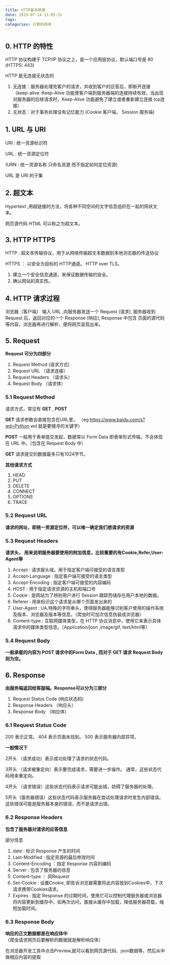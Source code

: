 ```yaml
---
title: HTTP基本原理
date: 2019-07-14 11:05:31
tags:
categories: 计算机网络
---
```



## 0. HTTP 的特性

HTTP 协议构建于 TCP/IP 协议之上，是一个应用层协议，默认端口号是 80 (HTTPS:  443)

HTTP 是无连接无状态的

1. 无连接：服务器处理完客户的请求，并收到客户的应答后，即断开连接  （keep-alive :Keep-Alive 功能使客户端到服务器端的连接持续有效，当出现对服务器的后继请求时，Keep-Alive 功能避免了建立或者重新建立连接 tcp连接）
2. 无状态：对于事务处理没有记忆能力  (Cookie 客户端， Session 服务端) 


## 1. URL 与 URI
URI : 统一资源标识符

URL : 统一资源定位符

(URN : 统一资源名称  只命名资源 而不指定如何定位资源)

URL 是 URI 的子集 


## 2. 超文本
Hypertext ,用超链接的方法，将各种不同空间的文字信息组织在一起的网状文本。

网页源代码 HTML 可以称之为超文本。 

## 3. HTTP HTTPS
HTTP : 超文本传输协议，用于从网络传输超文本数据到本地浏览器的传送协议

HTTPS ： 以安全为目标的 HTTP通道。 HTTP over TLS。
1. 建立一个安全信息通道，来保证数据传输的安全。 
2. 确认网站的真实性。

## 4. HTTP 请求过程
浏览器（客户端） 输入 URL ,向服务器发送一个 Request (请求), 服务器收到 Request 后，返回对应的一个 Response (响应), Response 中包含
页面的源代码等内容，浏览器再进行解析，便将网页呈现出来。

## 5. Request 
**Request 可分为四部分**
1. Request Method (请求方式)
2. Request URL （请求连接）
3. Request Headers （请求头）
4. Request Body （请求体）

### 5.1 Request Method
请求方式，常见有 **GET** , **POST**

**GET** 请求参数会直接包含在URL里， （eg:https://www.baidu.com/s?wd=Python wd 就是要搜寻的关键字）

**POST** 一般用于表单提交发起，数据常以 Form Data 即表单形式传输，不会体现在 URL 中。（包含在 Request Body 中）

**GET** 请求提交的数据最多只有1024字节。

**其他请求方式**

1. HEAD
2. PUT
3. DELETE
4. CONNECT
5. OPTIONS
6. TRACE

### 5.2 Request URL

**请求的网址，即统一资源定位符，可以唯一确定我们想请求的资源**

### 5.3 Request Headers
 
**请求头， 用来说明服务器要使用的附加信息，比较重要的有Cookie,Refer,User-Agent等**

1. Accept : 请求报头域，用于指定客户端可接受的语言类型
2. Accept-Language : 指定客户端可接受的语言类型
3. Accept-Encoding : 指定客户端可接受的内容编码
4. HOST : 用于指定请求资源的主机和端口号
5. Cookie : 是网站为了辨别用户进行 Session 跟踪而储存在用户本地的数据。
6. Referer : 用来标识这个请求是从哪个页面发出来的
7. User-Agent : UA,特殊的字符串头，使得服务器能够识别客户使用的操作系统及版本、浏览器及版本等信息。（爬虫时可加次信息伪装成浏览器）
8. Content-type : 互联网媒体类型，在 HTTP 协议消息中，使用它来表示具体请求中的媒体类型信息。（Application/josn ,image/gif, text/html等）

### 5.4 Request Body 

**一般承载的内容为 POST 请求中的Form Data , 而对于 GET 请求  Request Body 则为空。**


## 6. Response 

**由服务端返回给客服端。Response可以分为三部分**

1. Request Status Code (响应状态码)
2. Response Headers （响应头）
3. Response Body （响应体）

### 6.1 Request Status Code
200 表示正常。 404 表示页面未找到。 500 表示服务器内部异常。

**一般情况下**

2开头 （请求成功）表示成功处理了请求的状态代码。

3开头 （请求被重定向）表示要完成请求，需要进一步操作。 通常，这些状态代码用来重定向。

4开头 （请求错误）这些状态代码表示请求可能出错，妨碍了服务器的处理。

5开头（服务器错误）这些状态代码表示服务器在尝试处理请求时发生内部错误。 这些错误可能是服务器本身的错误，而不是请求出错。

### 6.2 Response Headers
**包含了服务器对请求的应答信息**

部分信息

1. date : 标识 Response 产生的时间
2. Last-Modified : 指定资源的最后修改时间
3. Content-Encoding ：指定 Response 内容的编码
4. Server : 包含了服务器的信息
5. Content-type ： 同Request
6. Set-Cookie : 设置Cookie, 即告诉浏览器需要将此内容放到Cookies中，下次请求携带Cookies请求。
7. Expires : 指定 Response 的过期时间，使用它可以控制代理服务器或浏览器将内容更新到缓存中，如再次访问，直接从缓存中加载，降低服务器荷载，缩短加载时间。



### 6.3 Response Body

**响应的正文数据都是在响应体中**
（爬虫请求网页后要解析的数据就是解析响应体）

在浏览器开发工具中点击Preview,就可以看到网页源代码、json数据等，然后从中做相应内容的提取






